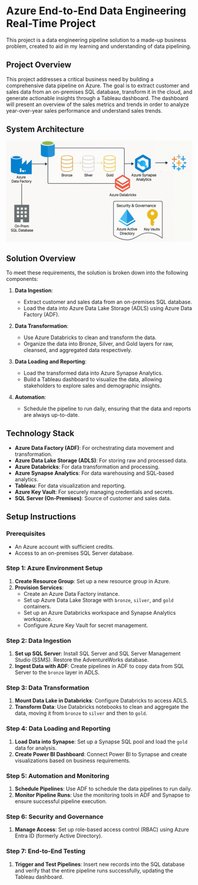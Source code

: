 # Azure End-to-End Data Engineering Real-Time Project
This project is a data engineering pipeline solution to a made-up business problem, created to aid in my learning and understanding of data pipelining.

## Project Overview

This project addresses a critical business need by building a comprehensive data pipeline on Azure. The goal is to extract customer and sales data from an on-premises SQL database, transform it in the cloud, and generate actionable insights through a Tableau dashboard. The dashboard will present an overview of the sales metrics and trends in order to analyze year-over-year sales performance and understand sales trends.

## System Architecture
![System Architecture](assets/system_architecture.png)




## Solution Overview

To meet these requirements, the solution is broken down into the following components:

1. **Data Ingestion**: 
    - Extract customer and sales data from an on-premises SQL database.
    - Load the data into Azure Data Lake Storage (ADLS) using Azure Data Factory (ADF).

2. **Data Transformation**:
    - Use Azure Databricks to clean and transform the data.
    - Organize the data into Bronze, Silver, and Gold layers for raw, cleansed, and aggregated data respectively.

3. **Data Loading and Reporting**:
    - Load the transformed data into Azure Synapse Analytics.
    - Build a Tableau dashboard to visualize the data, allowing stakeholders to explore sales and demographic insights.

4. **Automation**:
    - Schedule the pipeline to run daily, ensuring that the data and reports are always up-to-date.

## Technology Stack

- **Azure Data Factory (ADF)**: For orchestrating data movement and transformation.
- **Azure Data Lake Storage (ADLS)**: For storing raw and processed data.
- **Azure Databricks**: For data transformation and processing.
- **Azure Synapse Analytics**: For data warehousing and SQL-based analytics.
- **Tableau**: For data visualization and reporting.
- **Azure Key Vault**: For securely managing credentials and secrets.
- **SQL Server (On-Premises)**: Source of customer and sales data.

## Setup Instructions

### Prerequisites

- An Azure account with sufficient credits.
- Access to an on-premises SQL Server database.

### Step 1: Azure Environment Setup

1. **Create Resource Group**: Set up a new resource group in Azure.
2. **Provision Services**:
   - Create an Azure Data Factory instance.
   - Set up Azure Data Lake Storage with `bronze`, `silver`, and `gold` containers.
   - Set up an Azure Databricks workspace and Synapse Analytics workspace.
   - Configure Azure Key Vault for secret management.

### Step 2: Data Ingestion

1. **Set up SQL Server**: Install SQL Server and SQL Server Management Studio (SSMS). Restore the AdventureWorks database.
2. **Ingest Data with ADF**: Create pipelines in ADF to copy data from SQL Server to the `bronze` layer in ADLS.

### Step 3: Data Transformation

1. **Mount Data Lake in Databricks**: Configure Databricks to access ADLS.
2. **Transform Data**: Use Databricks notebooks to clean and aggregate the data, moving it from `bronze` to `silver` and then to `gold`.

### Step 4: Data Loading and Reporting

1. **Load Data into Synapse**: Set up a Synapse SQL pool and load the `gold` data for analysis.
2. **Create Power BI Dashboard**: Connect Power BI to Synapse and create visualizations based on business requirements.

### Step 5: Automation and Monitoring

1. **Schedule Pipelines**: Use ADF to schedule the data pipelines to run daily.
2. **Monitor Pipeline Runs**: Use the monitoring tools in ADF and Synapse to ensure successful pipeline execution.

### Step 6: Security and Governance

1. **Manage Access**: Set up role-based access control (RBAC) using Azure Entra ID (formerly Active Directory).

### Step 7: End-to-End Testing

1. **Trigger and Test Pipelines**: Insert new records into the SQL database and verify that the entire pipeline runs successfully, updating the Tableau dashboard.

